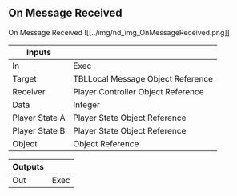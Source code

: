 ## On Message Received
On Message Received
![[../img/nd_img_OnMessageReceived.png]]

|Inputs||
|--|--|
| In | Exec |
| Target | TBLLocal Message Object Reference |
| Receiver | Player Controller Object Reference |
| Data | Integer |
| Player State A | Player State Object Reference |
| Player State B | Player State Object Reference |
| Object | Object Reference |

|Outputs||
|--|--|
| Out | Exec |
